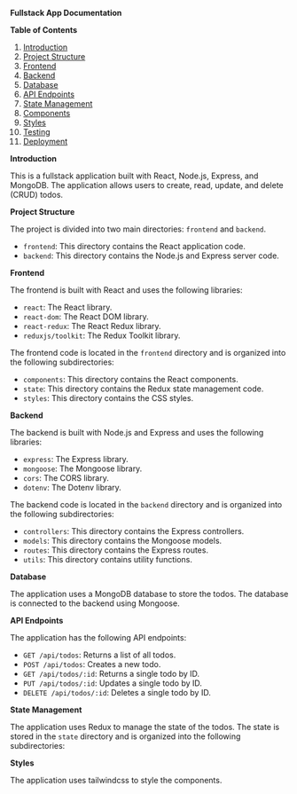 

**Fullstack App Documentation**

**Table of Contents**

1. [Introduction](#introduction)
2. [Project Structure](#project-structure)
3. [Frontend](#frontend)
4. [Backend](#backend)
5. [Database](#database)
6. [API Endpoints](#api-endpoints)
7. [State Management](#state-management)
8. [Components](#components)
9. [Styles](#styles)
10. [Testing](#testing)
11. [Deployment](#deployment)

**Introduction**

This is a fullstack application built with React, Node.js, Express, and MongoDB. The application allows users to create, read, update, and delete (CRUD) todos.

**Project Structure**

The project is divided into two main directories: `frontend` and `backend`.

* `frontend`: This directory contains the React application code.
* `backend`: This directory contains the Node.js and Express server code.

**Frontend**

The frontend is built with React and uses the following libraries:

* `react`: The React library.
* `react-dom`: The React DOM library.
* `react-redux`: The React Redux library.
* `reduxjs/toolkit`: The Redux Toolkit library.

The frontend code is located in the `frontend` directory and is organized into the following subdirectories:

* `components`: This directory contains the React components.
* `state`: This directory contains the Redux state management code.
* `styles`: This directory contains the CSS styles.

**Backend**

The backend is built with Node.js and Express and uses the following libraries:

* `express`: The Express library.
* `mongoose`: The Mongoose library.
* `cors`: The CORS library.
* `dotenv`: The Dotenv library.

The backend code is located in the `backend` directory and is organized into the following subdirectories:

* `controllers`: This directory contains the Express controllers.
* `models`: This directory contains the Mongoose models.
* `routes`: This directory contains the Express routes.
* `utils`: This directory contains utility functions.

**Database**

The application uses a MongoDB database to store the todos. The database is connected to the backend using Mongoose.

**API Endpoints**

The application has the following API endpoints:

* `GET /api/todos`: Returns a list of all todos.
* `POST /api/todos`: Creates a new todo.
* `GET /api/todos/:id`: Returns a single todo by ID.
* `PUT /api/todos/:id`: Updates a single todo by ID.
* `DELETE /api/todos/:id`: Deletes a single todo by ID.

**State Management**

The application uses Redux to manage the state of the todos. The state is stored in the `state` directory and is organized into the following subdirectories:

**Styles**

The application uses tailwindcss to style the components. 

